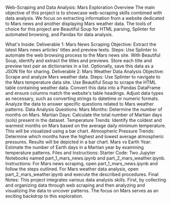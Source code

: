 Web-Scraping and Data Analysis: Mars Exploration
Overview
The main objective of this project is to showcase web-scraping skills combined with data analysis. We focus on extracting information from a website dedicated to Mars news and another displaying Mars weather data. The tools of choice for this project are Beautiful Soup for HTML parsing, Splinter for automated browsing, and Pandas for data analysis.

What's Inside:
Deliverable 1: Mars News Scraping
Objective: Extract the latest Mars news articles' titles and preview texts.
Steps:
Use Splinter to automate the web browsing process to the Mars news site.
With Beautiful Soup, identify and extract the titles and previews.
Store each title and preview text pair as dictionaries in a list.
Optionally, save this data as a JSON file for sharing.
Deliverable 2: Mars Weather Data Analysis
Objective: Scrape and analyze Mars weather data.
Steps:
Use Splinter to navigate to the Mars temperature data site.
Use Beautiful Soup to scrape the HTML table containing weather data.
Convert this data into a Pandas DataFrame and ensure columns match the website's table headings.
Adjust data types as necessary, such as converting strings to datetime or numeric formats.
Analyze the data to answer specific questions related to Mars weather patterns.
Data Analysis Questions:
Mars Months: Determine the number of months on Mars.
Martian Days: Calculate the total number of Martian days (sols) present in the dataset.
Temperature Trends: Identify the coldest and warmest months on Mars based on the average daily minimum temperature. This will be visualized using a bar chart.
Atmospheric Pressure Trends: Determine which months have the highest and lowest average atmospheric pressures. Results will be depicted in a bar chart.
Mars vs Earth Year: Estimate the number of Earth days in a Martian year by examining temperature patterns.
Files and Instructions:
Starter Code: Two Jupyter Notebooks named part_1_mars_news.ipynb and part_2_mars_weather.ipynb.
Instructions:
For Mars news scraping, open part_1_mars_news.ipynb and follow the steps outlined.
For Mars weather data analysis, open part_2_mars_weather.ipynb and execute the described procedures.
Final Notes:
This project integrates various data analysis skills. First, by collecting and organizing data through web scraping and then analyzing and visualizing the data to uncover patterns. The focus on Mars serves as an exciting backdrop to this exploration.
